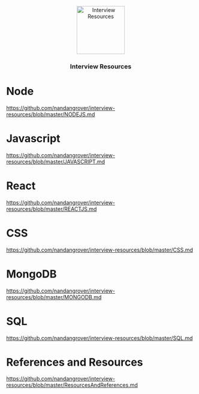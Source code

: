 <p align="center">
  <img  alt="Interview Resources" height="128px" width="128px" src="https://www.bitdegree.org/tutorials/wp-content/uploads/2018/08/what-is-a-web-developer.jpg">
</p>

<h3 align="center"> Interview Resources </h3>

# Node
https://github.com/nandangrover/interview-resources/blob/master/NODEJS.md

# Javascript
https://github.com/nandangrover/interview-resources/blob/master/JAVASCRIPT.md

# React
https://github.com/nandangrover/interview-resources/blob/master/REACTJS.md

# CSS
https://github.com/nandangrover/interview-resources/blob/master/CSS.md

# MongoDB
https://github.com/nandangrover/interview-resources/blob/master/MONGODB.md

# SQL
https://github.com/nandangrover/interview-resources/blob/master/SQL.md

# References and Resources
https://github.com/nandangrover/interview-resources/blob/master/ResourcesAndReferences.md

